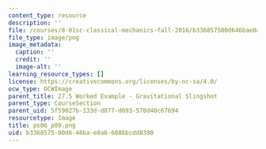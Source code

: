 ```yaml
---
content_type: resource
description: ''
file: /courses/8-01sc-classical-mechanics-fall-2016/b336857500d646bae0a66086bcdd8390_ps06_p09.png
file_type: image/png
image_metadata:
  caption: ''
  credit: ''
  image-alt: ''
learning_resource_types: []
license: https://creativecommons.org/licenses/by-nc-sa/4.0/
ocw_type: OCWImage
parent_title: 27.5 Worked Example - Gravitational Slingshot
parent_type: CourseSection
parent_uid: 5f59027b-133d-d077-d093-570d40c67694
resourcetype: Image
title: ps06_p09.png
uid: b3368575-00d6-46ba-e0a6-6086bcdd8390
---
```

